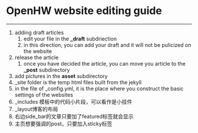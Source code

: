 # OpenHW website editing guide 
---
1. adding draft articles
    1. edit your file in the **_draft** subdriection
    2. in this direction, you can add your draft and it will not be pulicized on the website
2. release the article 
   1. once you have decided the article, you can move you article to the **_post** subdirectory
3. add pictures in the **asset** subdirectory
4. _site folder is the temp html files built from the jekyll
5. in the file of _config.yml, it is the place where you construct the basic settings of the websites
6. _includes 模板中的代码小片段，可以看作是小挂件
7. _layout博客的布局
8. 右边side_bar的文章只要加了featured标签就会显示
9. 主页想要强调的post，只要加入sticky标签